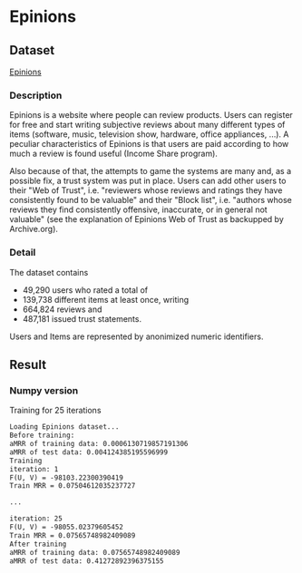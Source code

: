 # Epinions

## Dataset

[Epinions](http://www.trustlet.org/epinions.html)

### Description

Epinions is a website where people can review products. Users can register for free and start writing subjective reviews about many different types of items (software, music, television show, hardware, office appliances, ...). A peculiar characteristics of Epinions is that users are paid according to how much a review is found useful (Income Share program).

Also because of that, the attempts to game the systems are many and, as a possible fix, a trust system was put in place. Users can add other users to their "Web of Trust", i.e. "reviewers whose reviews and ratings they have consistently found to be valuable" and their "Block list", i.e. "authors whose reviews they find consistently offensive, inaccurate, or in general not valuable" (see the explanation of Epinions Web of Trust as backupped by Archive.org).

### Detail

The dataset contains

* 49,290 users who rated a total of
* 139,738 different items at least once, writing
* 664,824 reviews and
* 487,181 issued trust statements.

Users and Items are represented by anonimized numeric identifiers.

## Result

### Numpy version

Training for 25 iterations

```txt
Loading Epinions dataset...
Before training:
aMRR of training data: 0.0006130719857191306
aMRR of test data: 0.004124385195596999
Training
iteration: 1
F(U, V) = -98103.22300390419
Train MRR = 0.07504612035237727

...

iteration: 25
F(U, V) = -98055.02379605452
Train MRR = 0.07565748982409089
After training
aMRR of training data: 0.07565748982409089
aMRR of test data: 0.41272892396375155
```
